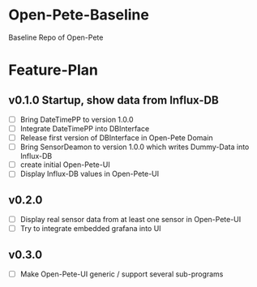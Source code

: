 # Open-Pete-Baseline
Baseline Repo of Open-Pete

# Feature-Plan

## v0.1.0 Startup, show data from Influx-DB

- [ ] Bring DateTimePP to version 1.0.0
- [ ] Integrate DateTimePP into DBInterface
- [ ] Release first version of DBInterface in Open-Pete Domain
- [ ] Bring SensorDeamon to version 1.0.0 which writes Dummy-Data into Influx-DB
- [ ] create initial Open-Pete-UI
- [ ] Display Influx-DB values in Open-Pete-UI

## v0.2.0 
- [ ] Display real sensor data from at least one sensor in Open-Pete-UI
- [ ] Try to integrate embedded grafana into UI

## v0.3.0
- [ ] Make Open-Pete-UI generic / support several sub-programs
